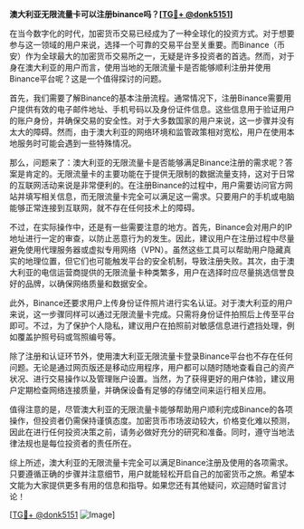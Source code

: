 **澳大利亚无限流量卡可以注册binance吗？[[TG💪+ @donk5151](https://t.me/s/donk5151)]**

在当今数字化的时代，加密货币交易已经成为了一种全球化的投资方式。对于想要参与这一领域的用户来说，选择一个可靠的交易平台至关重要。而Binance（币安）作为全球最大的加密货币交易所之一，无疑是许多投资者的首选。然而，对于身在澳大利亚的用户而言，使用当地的无限流量卡是否能够顺利注册并使用Binance平台呢？这是一个值得探讨的问题。

首先，我们需要了解Binance的基本注册流程。通常情况下，注册Binance需要用户提供有效的电子邮件地址、手机号码以及身份证件信息。这些信息用于验证用户的账户身份，并确保交易的安全性。对于大多数国家的用户来说，这一步骤并没有太大的障碍。然而，由于澳大利亚的网络环境和监管政策相对宽松，用户在使用本地服务时可能会遇到一些特殊情况。

那么，问题来了：澳大利亚的无限流量卡是否能够满足Binance注册的需求呢？答案是肯定的。无限流量卡的主要功能在于提供无限制的数据流量支持，这对于日常的互联网活动来说是非常便利的。在注册Binance的过程中，用户需要访问官方网站并填写相关信息，而无限流量卡完全可以满足这一需求。只要用户的手机或电脑能够正常连接到互联网，就不存在任何技术上的障碍。

不过，在实际操作中，还是有一些需要注意的地方。首先，Binance会对用户的IP地址进行一定的审查，以防止恶意行为的发生。因此，建议用户在注册过程中尽量避免使用代理服务器或虚拟专用网络（VPN）。虽然这些工具可以帮助用户隐藏真实的地理位置，但它们也可能触发平台的安全机制，导致注册失败。其次，由于澳大利亚的电信运营商提供的无限流量卡种类繁多，用户在选择时应尽量挑选信誉良好的品牌，以确保网络质量和数据安全。

此外，Binance还要求用户上传身份证件照片进行实名认证。对于澳大利亚的用户来说，这一步骤同样可以通过无限流量卡完成。只需将身份证件拍照后上传至平台即可。不过，为了保护个人隐私，建议用户在拍照前对敏感信息进行遮挡处理，例如覆盖护照号码或驾照编号等。

除了注册和认证环节外，使用澳大利亚无限流量卡登录Binance平台也不存在任何问题。无论是通过网页版还是移动应用程序，用户都可以随时随地查看自己的资产状况、进行交易操作以及管理账户设置。当然，为了获得更好的用户体验，建议用户定期检查网络连接质量，并确保设备有足够的存储空间来运行相关应用。

值得注意的是，尽管澳大利亚的无限流量卡能够帮助用户顺利完成Binance的各项操作，但投资者仍需保持谨慎态度。加密货币市场波动较大，价格变化难以预测，因此在进行任何投资决策之前，请务必做好充分的研究和准备。同时，遵守当地法律法规也是每位投资者的责任所在。

综上所述，澳大利亚的无限流量卡完全可以满足Binance注册及使用的各项需求。只要遵循正确的步骤并注意细节，用户就能轻松开启自己的加密货币之旅。希望本文能为大家提供更多有用的信息和指导。如果您还有其他疑问，欢迎随时留言讨论！

[[TG💪+ @donk5151](https://t.me/s/donk5151) ![Image](https://i.postimg.cc/rwNCRYN7/Snipaste-2025-04-30-17-27-05.png)]